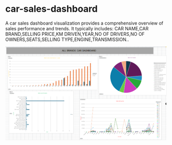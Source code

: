 # car-sales-dashboard
A car sales dashboard visualization provides a comprehensive overview of sales performance and trends. It typically includes:  CAR NAME,CAR BRAND,SELLING PRICE,KM DRIVEN,YEAR,NO OF DRIVERS,NO OF OWNERS,SEATS,SELLING TYPE,ENGINE,TRANSMISSION..

![CAR SALES Dashboard](dashboard.png)
